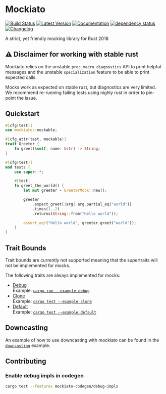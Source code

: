 # Mockiato

[![Build Status](https://travis-ci.com/mockiato/mockiato.svg?branch=master)](https://travis-ci.com/mockiato/mockiato)
[![Latest Version](https://img.shields.io/crates/v/mockiato.svg)](https://crates.io/crates/mockiato)
[![Documentation](https://docs.rs/mockiato/badge.svg)](https://docs.rs/mockiato)
[![dependency status](https://deps.rs/repo/github/myelin-ai/mockiato/status.svg)](https://deps.rs/repo/github/myelin-ai/mockiato)
[![Changelog](https://img.shields.io/badge/changelog-changelog.md-blue.svg)](changelog.md)

A strict, yet friendly mocking library for Rust 2018

## ⚠️ Disclaimer for working with stable rust
Mockiato relies on the unstable `proc_macro_diagnostics` API to print helpful messages
and the unstable `specialization` feature to be able to print expected calls.

Mocks work as expected on stable rust, but diagnostics are very limited.  
We recommend re-running failing tests using nighly rust in order to pin-point the issue.

## Quickstart

```rust
#[cfg(test)]
use mockiato::mockable;

#[cfg_attr(test, mockable)]
trait Greeter {
    fn greet(&self, name: &str) -> String;
}

#[cfg(test)]
mod tests {
    use super::*;

    #[test]
    fn greet_the_world() {
        let mut greeter = GreeterMock::new();

        greeter
            .expect_greet(|arg| arg.partial_eq("world"))
            .times(1..2)
            .returns(String::from("Hello world"));

        assert_eq!("Hello world", greeter.greet("world"));
    }
}
```

## Trait Bounds

Trait bounds are currently not supported meaning that the supertraits will not be implemented for mocks.

The following traits are always implemented for mocks:

- [Debug](https://doc.rust-lang.org/std/fmt/trait.Debug.html)  
  Example: [`cargo run --example debug`](./examples/debug.rs)
- [Clone](https://doc.rust-lang.org/std/clone/trait.Clone.html)  
  Example: [`cargo test --example clone`](./examples/clone.rs)
- [Default](https://doc.rust-lang.org/std/default/trait.Default.html)  
  Example: [`cargo test --example default`](./examples/default.rs)

## Downcasting

An example of how to use downcasting with mockiato can be found in the [`downcasting`](./examples/downcasting.rs) example.

## Contributing

### Enable debug impls in codegen

```bash
cargo test --features mockiato-codegen/debug-impls
```
